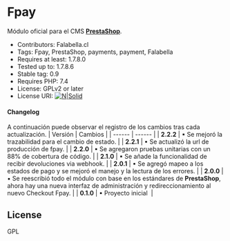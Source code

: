 # Fpay
Módulo oficial para el CMS [**PrestaShop**](https://www.prestashop.com/).
- Contributors: Falabella.cl
- Tags: Fpay, PrestaShop, payments, payment, Falabella
- Requires at least: 1.7.8.0
- Tested up to: 1.7.8.6
- Stable tag: 0.9
- Requires PHP: 7.4
- License: GPLv2 or later
- License URI: 
 [![N|Solid](https://www.gnu.org/graphics/gplv3-88x31.png)](https://www.gnu.org/licenses/gpl-2.0.html)

#### Changelog
A continuación puede observar el registro de los cambios tras cada actualización.
| Versión | Cambios |
| ------ | ------ |
| **2.2.2** | ▪ Se mejoró la trazabilidad para el cambio de estado.  |
| **2.2.1** | ▪ Se actualizó la url de producción de fpay.  |
| **2.2.0** | ▪ Se agregaron pruebas unitarias con un 88% de cobertura de código.  |
| **2.1.0** | ▪ Se añade la funcionalidad de recibir devoluciones via webhook.  |
| **2.0.1** | ▪ Se agregó mapeo a los estados de pago y se mejoró el manejo y la lectura de los errores.️  |
| **2.0.0** | ▪ Se reescribió todo el módulo con base en los estándares de **PrestaShop**, ahora hay una nueva interfaz de administración y redireccionamiento al nuevo Checkout Fpay. |
| **0.1.0** | ▪ Proyecto inicial ️  |

## License
GPL